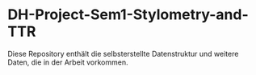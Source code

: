 # DH-Project-Sem1-Stylometry-and-TTR
Diese Repository enthält die selbsterstellte Datenstruktur und weitere Daten, die in der Arbeit vorkommen.
